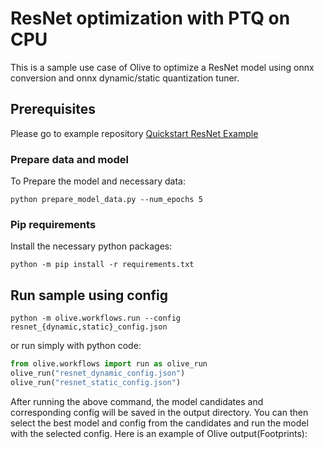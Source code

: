 # ResNet optimization with PTQ on CPU
This is a sample use case of Olive to optimize a ResNet model using onnx conversion and onnx dynamic/static quantization tuner.

## Prerequisites
Please go to example repository [Quickstart ResNet Example](https://github.com/microsoft/Olive/tree/main/examples/resnet_ptq_cpu)
### Prepare data and model
To Prepare the model and necessary data:
```
python prepare_model_data.py --num_epochs 5
```

### Pip requirements
Install the necessary python packages:
```
python -m pip install -r requirements.txt
```

## Run sample using config
```
python -m olive.workflows.run --config resnet_{dynamic,static}_config.json
```
or run simply with python code:
```python
from olive.workflows import run as olive_run
olive_run("resnet_dynamic_config.json")
olive_run("resnet_static_config.json")
```

After running the above command, the model candidates and corresponding config will be saved in the output directory.
You can then select the best model and config from the candidates and run the model with the selected config.
Here is an example of Olive output(Footprints):
<!-- TODO -->
